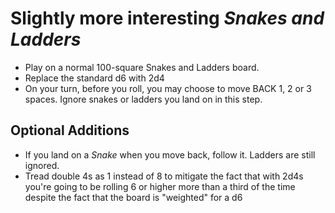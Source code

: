 # Slightly more interesting *Snakes and Ladders*

- Play on a normal 100-square Snakes and Ladders board.
- Replace the standard d6 with 2d4
- On your turn, before you roll, you may choose to move BACK 1, 2 or 3 spaces.  Ignore snakes or ladders you land on in this step.

## Optional Additions
- If you land on a *Snake* when you move back, follow it. Ladders are still ignored.
- Tread double 4s as 1 instead of 8 to mitigate the fact that with 2d4s you're going to be rolling 6 or higher more than a third of the time despite the fact that the board is "weighted" for a d6
